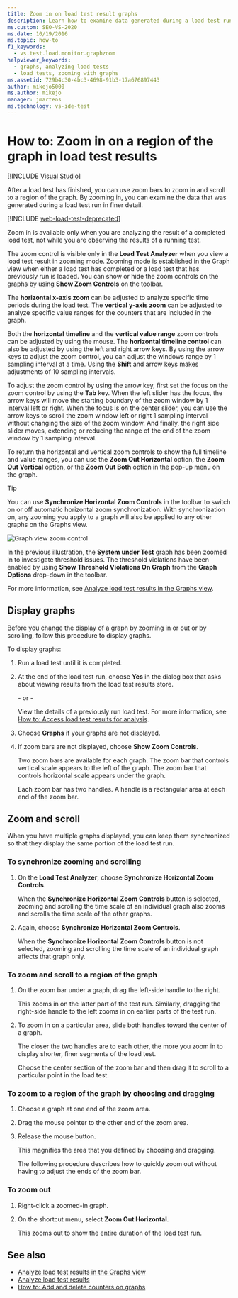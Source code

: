 ```yaml
---
title: Zoom in on load test result graphs
description: Learn how to examine data generated during a load test run in finer detail by using zoom bars to zoom in and scroll to a region of the graph.
ms.custom: SEO-VS-2020
ms.date: 10/19/2016
ms.topic: how-to
f1_keywords: 
  - vs.test.load.monitor.graphzoom
helpviewer_keywords: 
  - graphs, analyzing load tests
  - load tests, zooming with graphs
ms.assetid: 729b4c30-4bc3-4698-91b3-17a676897443
author: mikejo5000
ms.author: mikejo
manager: jmartens
ms.technology: vs-ide-test
---
```

# How to: Zoom in on a region of the graph in load test results

 [!INCLUDE [Visual Studio](~/includes/applies-to-version/vs-windows-only.md)]

After a load test has finished, you can use zoom bars to zoom in and scroll to a region of the graph. By zooming in, you can examine the data that was generated during a load test run in finer detail.

[!INCLUDE [web-load-test-deprecated](includes/web-load-test-deprecated.md)]

Zoom in is available only when you are analyzing the result of a completed load test, not while you are observing the results of a running test.

The zoom control is visible only in the **Load Test Analyzer** when you view a load test result in zooming mode. Zooming mode is established in the Graph view when either a load test has completed or a load test that has previously run is loaded. You can show or hide the zoom controls on the graphs by using **Show Zoom Controls** on the toolbar.

The **horizontal x-axis zoom** can be adjusted to analyze specific time periods during the load test. The **vertical y-axis zoom** can be adjusted to analyze specific value ranges for the counters that are included in the graph.

Both the **horizontal timeline** and the **vertical value range** zoom controls can be adjusted by using the mouse. The **horizontal timeline control** can also be adjusted by using the left and right arrow keys. By using the arrow keys to adjust the zoom control, you can adjust the windows range by 1 sampling interval at a time. Using the **Shift** and arrow keys makes adjustments of 10 sampling intervals.

To adjust the zoom control by using the arrow key, first set the focus on the zoom control by using the **Tab** key. When the left slider has the focus, the arrow keys will move the starting boundary of the zoom window by 1 interval left or right. When the focus is on the center slider, you can use the arrow keys to scroll the zoom window left or right 1 sampling interval without changing the size of the zoom window. And finally, the right side slider moves, extending or reducing the range of the end of the zoom window by 1 sampling interval.

To return the horizontal and vertical zoom controls to show the full timeline and value ranges, you can use the **Zoom Out Horizontal** option, the **Zoom Out Vertical** option, or the **Zoom Out Both** option in the pop-up menu on the graph.

> [!TIP]
> You can use **Synchronize Horizontal Zoom Controls** in the toolbar to switch on or off automatic horizontal zoom synchronization. With synchronization on, any zooming you apply to a graph will also be applied to any other graphs on the Graphs view.

![Graph view zoom control](../test/media/ltest_zoomcontrol.png)

In the previous illustration, the **System under Test** graph has been zoomed in to investigate threshold issues. The threshold violations have been enabled by using **Show Threshold Violations On Graph** from the **Graph Options** drop-down in the toolbar.

For more information, see [Analyze load test results in the Graphs view](../test/analyze-load-test-results-in-the-graphs-view.md).

## Display graphs

Before you change the display of a graph by zooming in or out or by scrolling, follow this procedure to display graphs.

To display graphs:

1. Run a load test until it is completed.

2. At the end of the load test run, choose **Yes** in the dialog box that asks about viewing results from the load test results store.

     \- or -

     View the details of a previously run load test. For more information, see [How to: Access load test results for analysis](../test/how-to-access-load-test-results-for-analysis.md).

3. Choose **Graphs** if your graphs are not displayed.

4. If zoom bars are not displayed, choose **Show Zoom Controls**.

     Two zoom bars are available for each graph. The zoom bar that controls vertical scale appears to the left of the graph. The zoom bar that controls horizontal scale appears under the graph.

     Each zoom bar has two handles. A handle is a rectangular area at each end of the zoom bar.

## Zoom and scroll

When you have multiple graphs displayed, you can keep them synchronized so that they display the same portion of the load test run.

### To synchronize zooming and scrolling

1. On the **Load Test Analyzer**, choose **Synchronize Horizontal Zoom Controls**.

     When the **Synchronize Horizontal Zoom Controls** button is selected, zooming and scrolling the time scale of an individual graph also zooms and scrolls the time scale of the other graphs.

2. Again, choose **Synchronize Horizontal Zoom Controls**.

     When the **Synchronize Horizontal Zoom Controls** button is not selected, zooming and scrolling the time scale of an individual graph affects that graph only.

### To zoom and scroll to a region of the graph

1. On the zoom bar under a graph, drag the left-side handle to the right.

     This zooms in on the latter part of the test run. Similarly, dragging the right-side handle to the left zooms in on earlier parts of the test run.

2. To zoom in on a particular area, slide both handles toward the center of a graph.

     The closer the two handles are to each other, the more you zoom in to display shorter, finer segments of the load test.

     Choose the center section of the zoom bar and then drag it to scroll to a particular point in the load test.

### To zoom to a region of the graph by choosing and dragging

1. Choose a graph at one end of the zoom area.

2. Drag the mouse pointer to the other end of the zoom area.

3. Release the mouse button.

    This magnifies the area that you defined by choosing and dragging.

   The following procedure describes how to quickly zoom out without having to adjust the ends of the zoom bar.

### To zoom out

1. Right-click a zoomed-in graph.

2. On the shortcut menu, select **Zoom Out Horizontal**.

     This zooms out to show the entire duration of the load test run.

## See also

- [Analyze load test results in the Graphs view](../test/analyze-load-test-results-in-the-graphs-view.md)
- [Analyze load test results](../test/analyze-load-test-results-using-the-load-test-analyzer.md)
- [How to: Add and delete counters on graphs](../test/how-to-add-and-delete-counters-on-graphs-in-load-test-results.md)
